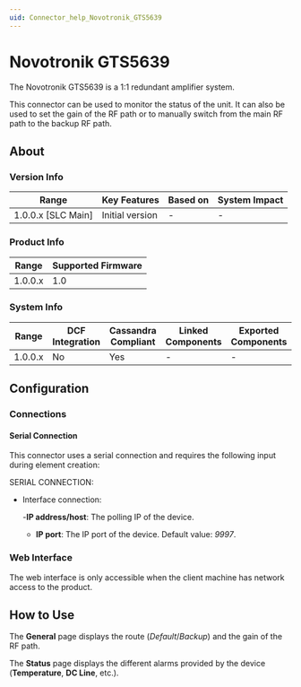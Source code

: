 ```yaml
---
uid: Connector_help_Novotronik_GTS5639
---
```


# Novotronik GTS5639

The Novotronik GTS5639 is a 1:1 redundant amplifier system.

This connector can be used to monitor the status of the unit. It can also be used to set the gain of the RF path or to manually switch from the main RF path to the backup RF path.

## About

### Version Info

| Range                | Key Features     | Based on     | System Impact     |
|----------------------|------------------|--------------|-------------------|
| 1.0.0.x \[SLC Main\] | Initial version  | \-           | \-                |

### Product Info

| Range     | Supported Firmware     |
|-----------|------------------------|
| 1.0.0.x   | 1.0                    |

### System Info

| Range     | DCF Integration     | Cassandra Compliant     | Linked Components     | Exported Components     |
|-----------|---------------------|-------------------------|-----------------------|-------------------------|
| 1.0.0.x   | No                  | Yes                     | \-                    | \-                      |

## Configuration

### Connections

#### Serial Connection

This connector uses a serial connection and requires the following input during element creation:

SERIAL CONNECTION:

- Interface connection:

  -**IP address/host**: The polling IP of the device.
  - **IP port**: The IP port of the device. Default value: *9997*.

### Web Interface

The web interface is only accessible when the client machine has network access to the product.

## How to Use

The **General** page displays the route (*Default*/*Backup*) and the gain of the RF path.

The **Status** page displays the different alarms provided by the device (**Temperature**, **DC Line**, etc.).
